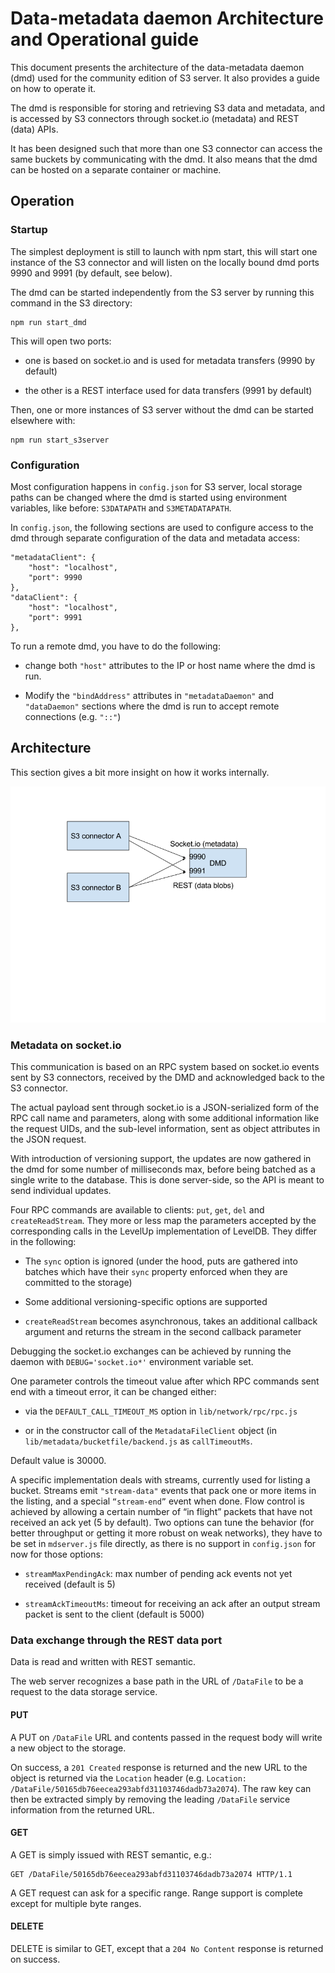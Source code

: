 # Data-metadata daemon Architecture and Operational guide

This document presents the architecture of the data-metadata daemon
(dmd) used for the community edition of S3 server. It also provides a
guide on how to operate it.

The dmd is responsible for storing and retrieving S3 data and
metadata, and is accessed by S3 connectors through socket.io
(metadata) and REST (data) APIs.

It has been designed such that more than one S3 connector can access
the same buckets by communicating with the dmd. It also means that the
dmd can be hosted on a separate container or machine.

## Operation

### Startup

The simplest deployment is still to launch with npm start, this will
start one instance of the S3 connector and will listen on the locally
bound dmd ports 9990 and 9991 (by default, see below).

The dmd can be started independently from the S3 server by running
this command in the S3 directory:

    npm run start_dmd

This will open two ports:

* one is based on socket.io and is used for metadata transfers (9990
  by default)

* the other is a REST interface used for data transfers (9991 by
  default)

Then, one or more instances of S3 server without the dmd can be
started elsewhere with:

    npm run start_s3server

### Configuration

Most configuration happens in `config.json` for S3 server, local
storage paths can be changed where the dmd is started using
environment variables, like before: `S3DATAPATH` and `S3METADATAPATH`.

In `config.json`, the following sections are used to configure access
to the dmd through separate configuration of the data and metadata
access:

    "metadataClient": {
        "host": "localhost",
        "port": 9990
    },
    "dataClient": {
        "host": "localhost",
        "port": 9991
    },

To run a remote dmd, you have to do the following:

* change both `"host"` attributes to the IP or host name where the dmd
  is run.

* Modify the `"bindAddress"` attributes in `"metadataDaemon"` and
  `"dataDaemon"` sections where the dmd is run to accept remote
  connections (e.g. `"::"`)

## Architecture

This section gives a bit more insight on how it works internally.

![./images/data_metadata_daemon_arch.png](./images/data_metadata_daemon_arch.png
 "Architecture diagram")

### Metadata on socket.io

This communication is based on an RPC system based on socket.io events
sent by S3 connectors, received by the DMD and acknowledged back to
the S3 connector.

The actual payload sent through socket.io is a JSON-serialized form of
the RPC call name and parameters, along with some additional
information like the request UIDs, and the sub-level information, sent
as object attributes in the JSON request.

With introduction of versioning support, the updates are now gathered
in the dmd for some number of milliseconds max, before being batched
as a single write to the database. This is done server-side, so the
API is meant to send individual updates.

Four RPC commands are available to clients: `put`, `get`, `del` and
`createReadStream`. They more or less map the parameters accepted by
the corresponding calls in the LevelUp implementation of LevelDB. They
differ in the following:

* The `sync` option is ignored (under the hood, puts are gathered into
  batches which have their `sync` property enforced when they are
  committed to the storage)

* Some additional versioning-specific options are supported

* `createReadStream` becomes asynchronous, takes an additional
  callback argument and returns the stream in the second callback
  parameter

Debugging the socket.io exchanges can be achieved by running the
daemon with `DEBUG='socket.io*'` environment variable set.

One parameter controls the timeout value after which RPC commands sent
end with a timeout error, it can be changed either:

* via the `DEFAULT_CALL_TIMEOUT_MS` option in `lib/network/rpc/rpc.js`

* or in the constructor call of the `MetadataFileClient` object (in
  `lib/metadata/bucketfile/backend.js` as `callTimeoutMs`.

Default value is 30000.

A specific implementation deals with streams, currently used for
listing a bucket. Streams emit `"stream-data"` events that pack one or
more items in the listing, and a special `“stream-end”` event when
done. Flow control is achieved by allowing a certain number of “in
flight” packets that have not received an ack yet (5 by default). Two
options can tune the behavior (for better throughput or getting it
more robust on weak networks), they have to be set in `mdserver.js`
file directly, as there is no support in `config.json` for now for
those options:

* `streamMaxPendingAck`: max number of pending ack events not yet
  received (default is 5)

* `streamAckTimeoutMs`: timeout for receiving an ack after an output
  stream packet is sent to the client (default is 5000)

### Data exchange through the REST data port

Data is read and written with REST semantic.

The web server recognizes a base path in the URL of `/DataFile` to be
a request to the data storage service.

#### PUT

A PUT on `/DataFile` URL and contents passed in the request body will
write a new object to the storage.

On success, a `201 Created` response is returned and the new URL to
the object is returned via the `Location` header (e.g.
`Location: /DataFile/50165db76eecea293abfd31103746dadb73a2074`).
The raw key can then be extracted simply by removing the leading
`/DataFile` service information from the returned URL.

#### GET

A GET is simply issued with REST semantic, e.g.:

    GET /DataFile/50165db76eecea293abfd31103746dadb73a2074 HTTP/1.1

A GET request can ask for a specific range. Range support is complete
except for multiple byte ranges.

#### DELETE

DELETE is similar to GET, except that a `204 No Content` response is
returned on success.
